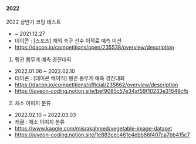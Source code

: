 #### 2022
2022 상반기 코딩 테스트
  + ~ 2021.12.27
  + 데이콘 : [스포츠] 해외 축구 선수 이적료 예측 미션
  + https://dacon.io/competitions/open/235538/overview/description

01. 펭귄 몸무게 예측 경진대회
  + 2022.01.06 ~ 2022.02.10
  + 데이콘 : [데이콘 베이직] 펭귄 몸무게 예측 경진대회
  + https://dacon.io/competitions/official/235862/overview/description
  + https://juyeon-coding.notion.site/bef9085c57e34af59f10233e31649cfb

02. 채소 이미지 분류
  + 2022.02.10 ~ 2022.03.03
  + 캐글 : 채소 이미지 분류
  + https://www.kaggle.com/misrakahmed/vegetable-image-dataset
  + https://juyeon-coding.notion.site/1e883cec461e4ebb86f407ca7bb415c7
